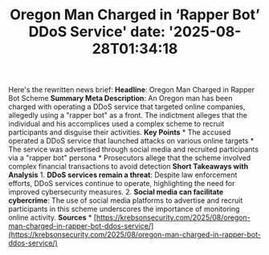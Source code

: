 ﻿---
title: "Oregon Man Charged in ‘Rapper Bot’ DDoS Service'
date: '2025-08-28T01:34:18"
category: "Markets"
summary: ""
slug: "oregon man charged in rapper bot ddos service"
source_urls:
  - "https://krebsonsecurity.com/2025/08/oregon-man-charged-in-rapper-bot-ddos-service/"
seo:
  title: "Oregon Man Charged in ‘Rapper Bot’ DDoS Service | Hash n Hedge'
  description: '"
  keywords: ["news", "markets", "brief"]
---
Here's the rewritten news brief:  **Headline**: Oregon Man Charged in Rapper Bot Scheme  **Summary Meta Description**: An Oregon man has been charged with operating a DDoS service that targeted online companies, allegedly using a "rapper bot" as a front. The indictment alleges that the individual and his accomplices used a complex scheme to recruit participants and disguise their activities.  **Key Points**  * The accused operated a DDoS service that launched attacks on various online targets * The service was advertised through social media and recruited participants via a "rapper bot" persona * Prosecutors allege that the scheme involved complex financial transactions to avoid detection  **Short Takeaways with Analysis**  1. **DDoS services remain a threat**: Despite law enforcement efforts, DDoS services continue to operate, highlighting the need for improved cybersecurity measures. 2. **Social media can facilitate cybercrime**: The use of social media platforms to advertise and recruit participants in this scheme underscores the importance of monitoring online activity.  **Sources**  * [https://krebsonsecurity.com/2025/08/oregon-man-charged-in-rapper-bot-ddos-service/](https://krebsonsecurity.com/2025/08/oregon-man-charged-in-rapper-bot-ddos-service/) 

